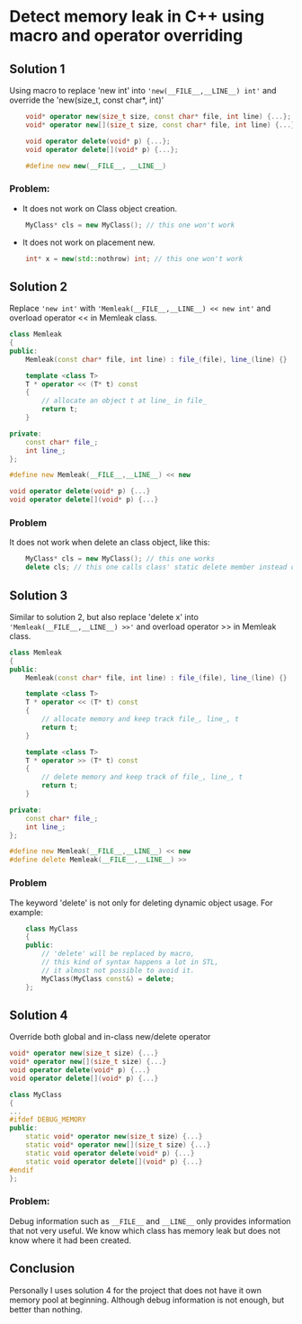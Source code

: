 # Detect memory leak in C++ using macro and operator overriding

## Solution 1

Using macro to replace 'new int' into `'new(__FILE__,__LINE__) int'` and override the 'new(size_t, const char*, int)'

``` c++
    void* operator new(size_t size, const char* file, int line) {...};
    void* operator new[](size_t size, const char* file, int line) {...};

    void operator delete(void* p) {...};
    void operator delete[](void* p) {...};

    #define new new(__FILE__, __LINE__)
```

### Problem:

* It does not work on Class object creation.

``` c++
    MyClass* cls = new MyClass(); // this one won't work
```

* It does not work on placement new.

``` c++
    int* x = new(std::nothrow) int; // this one won't work
```
    
## Solution 2 

Replace `'new int'` with `'Memleak(__FILE__,__LINE__) << new int'` and overload operator << in Memleak class.

``` c++
class Memleak
{
public:
    Memleak(const char* file, int line) : file_(file), line_(line) {}

    template <class T>
    T * operator << (T* t) const
    {
        // allocate an object t at line_ in file_
        return t;
    }

private:
    const char* file_;
    int line_;
};

#define new Memleak(__FILE__,__LINE__) << new

void operator delete(void* p) {...}
void operator delete[](void* p) {...}
```

### Problem

It does not work when delete an class object, like this:

``` c++
    MyClass* cls = new MyClass(); // this one works
    delete cls; // this one calls class' static delete member instead of global
```

## Solution 3

Similar to solution 2, but also replace 'delete x' into `'Memleak(__FILE__,__LINE__) >>'` and overload operator >> in Memleak class.

``` c++
class Memleak
{
public:
    Memleak(const char* file, int line) : file_(file), line_(line) {}

    template <class T>
    T * operator << (T* t) const
    {
        // allocate memory and keep track file_, line_, t
        return t;
    }

    template <class T>
    T * operator >> (T* t) const
    {
        // delete memory and keep track of file_, line_, t
        return t;
    }

private:
    const char* file_;
    int line_;
};

#define new Memleak(__FILE__,__LINE__) << new
#define delete Memleak(__FILE__,__LINE__) >>
```

### Problem

The keyword 'delete' is not only for deleting dynamic object usage. For example:

``` c++
    class MyClass
    {
    public:
        // 'delete' will be replaced by macro,
        // this kind of syntax happens a lot in STL,
        // it almost not possible to avoid it.
        MyClass(MyClass const&) = delete;
    };
```

## Solution 4

Override both global and in-class new/delete operator

``` c++
void* operator new(size_t size) {...}
void* operator new[](size_t size) {...}
void operator delete(void* p) {...}
void operator delete[](void* p) {...}

class MyClass
{
...
#ifdef DEBUG_MEMORY
public:
    static void* operator new(size_t size) {...}
    static void* operator new[](size_t size) {...}
    static void operator delete(void* p) {...}
    static void operator delete[](void* p) {...}
#endif
};
```

### Problem:

Debug information such as `__FILE__` and `__LINE__` only provides information that not very useful. We know which class has memory leak but does not know where it had been created.

## Conclusion

Personally I uses solution 4 for the project that does not have it own memory pool at beginning. Although debug information is not enough, but better than nothing.
